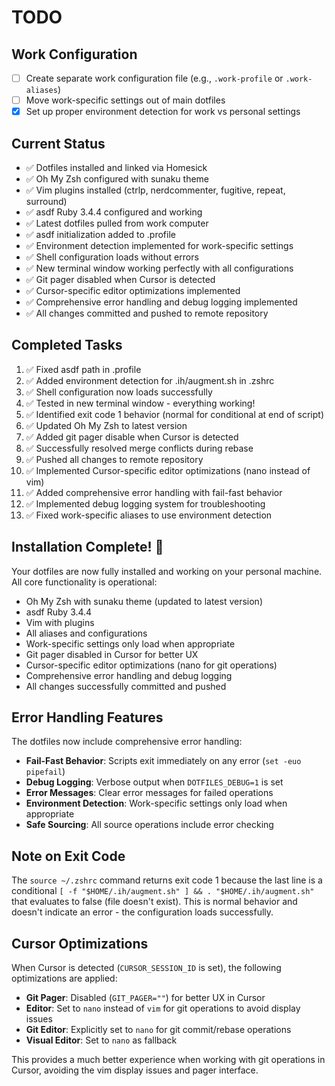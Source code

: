 # TODO

## Work Configuration
- [ ] Create separate work configuration file (e.g., `.work-profile` or `.work-aliases`)
- [ ] Move work-specific settings out of main dotfiles
- [x] Set up proper environment detection for work vs personal settings

## Current Status
- ✅ Dotfiles installed and linked via Homesick
- ✅ Oh My Zsh configured with sunaku theme
- ✅ Vim plugins installed (ctrlp, nerdcommenter, fugitive, repeat, surround)
- ✅ asdf Ruby 3.4.4 configured and working
- ✅ Latest dotfiles pulled from work computer
- ✅ asdf initialization added to .profile
- ✅ Environment detection implemented for work-specific settings
- ✅ Shell configuration loads without errors
- ✅ New terminal window working perfectly with all configurations
- ✅ Git pager disabled when Cursor is detected
- ✅ Cursor-specific editor optimizations implemented
- ✅ Comprehensive error handling and debug logging implemented
- ✅ All changes committed and pushed to remote repository

## Completed Tasks
1. ✅ Fixed asdf path in .profile
2. ✅ Added environment detection for .ih/augment.sh in .zshrc
3. ✅ Shell configuration now loads successfully
4. ✅ Tested in new terminal window - everything working!
5. ✅ Identified exit code 1 behavior (normal for conditional at end of script)
6. ✅ Updated Oh My Zsh to latest version
7. ✅ Added git pager disable when Cursor is detected
8. ✅ Successfully resolved merge conflicts during rebase
9. ✅ Pushed all changes to remote repository
10. ✅ Implemented Cursor-specific editor optimizations (nano instead of vim)
11. ✅ Added comprehensive error handling with fail-fast behavior
12. ✅ Implemented debug logging system for troubleshooting
13. ✅ Fixed work-specific aliases to use environment detection

## Installation Complete! 🎉
Your dotfiles are now fully installed and working on your personal machine. All core functionality is operational:
- Oh My Zsh with sunaku theme (updated to latest version)
- asdf Ruby 3.4.4
- Vim with plugins
- All aliases and configurations
- Work-specific settings only load when appropriate
- Git pager disabled in Cursor for better UX
- Cursor-specific editor optimizations (nano for git operations)
- Comprehensive error handling and debug logging
- All changes successfully committed and pushed

## Error Handling Features
The dotfiles now include comprehensive error handling:
- **Fail-Fast Behavior**: Scripts exit immediately on any error (`set -euo pipefail`)
- **Debug Logging**: Verbose output when `DOTFILES_DEBUG=1` is set
- **Error Messages**: Clear error messages for failed operations
- **Environment Detection**: Work-specific settings only load when appropriate
- **Safe Sourcing**: All source operations include error checking

## Note on Exit Code
The `source ~/.zshrc` command returns exit code 1 because the last line is a conditional `[ -f "$HOME/.ih/augment.sh" ] && . "$HOME/.ih/augment.sh"` that evaluates to false (file doesn't exist). This is normal behavior and doesn't indicate an error - the configuration loads successfully.

## Cursor Optimizations
When Cursor is detected (`CURSOR_SESSION_ID` is set), the following optimizations are applied:
- **Git Pager**: Disabled (`GIT_PAGER=""`) for better UX in Cursor
- **Editor**: Set to `nano` instead of `vim` for git operations to avoid display issues
- **Git Editor**: Explicitly set to `nano` for git commit/rebase operations
- **Visual Editor**: Set to `nano` as fallback

This provides a much better experience when working with git operations in Cursor, avoiding the vim display issues and pager interface. 